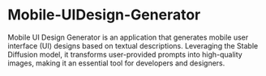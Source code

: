 # Mobile-UIDesign-Generator
Mobile UI Design Generator is an application that generates mobile user interface (UI) designs based on textual descriptions. Leveraging the Stable Diffusion model, it transforms user-provided prompts into high-quality images, making it an essential tool for developers and designers.
